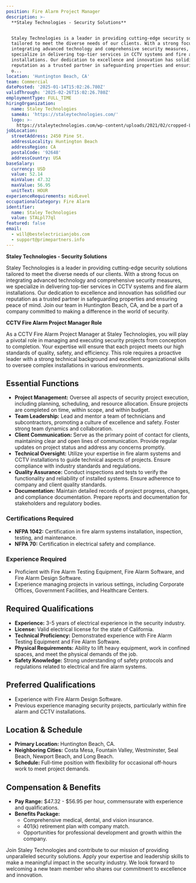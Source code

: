```yaml
---
position: Fire Alarm Project Manager
description: >-
  **Staley Technologies - Security Solutions**


  Staley Technologies is a leader in providing cutting-edge security solutions
  tailored to meet the diverse needs of our clients. With a strong focus on
  integrating advanced technology and comprehensive security measures, we
  specialize in delivering top-tier services in CCTV systems and fire alarm
  installations. Our dedication to excellence and innovation has solidified our
  reputation as a trusted partner in safeguarding properties and ensuring peace
  o...
location: 'Huntington Beach, CA'
team: Commercial
datePosted: '2025-01-14T15:02:26.780Z'
validThrough: '2025-02-26T15:02:26.780Z'
employmentType: FULL_TIME
hiringOrganization:
  name: Staley Technologies
  sameAs: 'https://staleytechnologies.com/'
  logo: >-
    https://staleytechnologies.com/wp-content/uploads/2021/02/cropped-Logo_StaleyTechnologies.png
jobLocation:
  streetAddress: 2450 Pine St.
  addressLocality: Huntington Beach
  addressRegion: CA
  postalCode: '92648'
  addressCountry: USA
baseSalary:
  currency: USD
  value: 52.14
  minValue: 47.32
  maxValue: 56.95
  unitText: HOUR
experienceRequirements: midLevel
occupationalCategory: Fire Alarm
identifier:
  name: Staley Technologies
  value: STALpl77ql
featured: false
email:
  - will@bestelectricianjobs.com
  - support@primepartners.info
---
```




**Staley Technologies - Security Solutions**

Staley Technologies is a leader in providing cutting-edge security solutions tailored to meet the diverse needs of our clients. With a strong focus on integrating advanced technology and comprehensive security measures, we specialize in delivering top-tier services in CCTV systems and fire alarm installations. Our dedication to excellence and innovation has solidified our reputation as a trusted partner in safeguarding properties and ensuring peace of mind. Join our team in Huntington Beach, CA, and be a part of a company committed to making a difference in the world of security.

**CCTV Fire Alarm Project Manager Role**

As a CCTV Fire Alarm Project Manager at Staley Technologies, you will play a pivotal role in managing and executing security projects from conception to completion. Your expertise will ensure that each project meets our high standards of quality, safety, and efficiency. This role requires a proactive leader with a strong technical background and excellent organizational skills to oversee complex installations in various environments.

## Essential Functions

- **Project Management:** Oversee all aspects of security project execution, including planning, scheduling, and resource allocation. Ensure projects are completed on time, within scope, and within budget.
- **Team Leadership:** Lead and mentor a team of technicians and subcontractors, promoting a culture of excellence and safety. Foster strong team dynamics and collaboration.
- **Client Communication:** Serve as the primary point of contact for clients, maintaining clear and open lines of communication. Provide regular updates on project status and address any concerns promptly.
- **Technical Oversight:** Utilize your expertise in fire alarm systems and CCTV installations to guide technical aspects of projects. Ensure compliance with industry standards and regulations.
- **Quality Assurance:** Conduct inspections and tests to verify the functionality and reliability of installed systems. Ensure adherence to company and client quality standards.
- **Documentation:** Maintain detailed records of project progress, changes, and compliance documentation. Prepare reports and documentation for stakeholders and regulatory bodies.

### Certifications Required

- **NFPA 1042:** Certification in fire alarm systems installation, inspection, testing, and maintenance.
- **NFPA 70:** Certification in electrical safety and compliance.

### Experience Required

- Proficient with Fire Alarm Testing Equipment, Fire Alarm Software, and Fire Alarm Design Software.
- Experience managing projects in various settings, including Corporate Offices, Government Facilities, and Healthcare Centers.

## Required Qualifications

- **Experience:** 3-5 years of electrical experience in the security industry.
- **License:** Valid electrical license for the state of California.
- **Technical Proficiency:** Demonstrated experience with Fire Alarm Testing Equipment and Fire Alarm Software.
- **Physical Requirements:** Ability to lift heavy equipment, work in confined spaces, and meet the physical demands of the job.
- **Safety Knowledge:** Strong understanding of safety protocols and regulations related to electrical and fire alarm systems.

## Preferred Qualifications

- Experience with Fire Alarm Design Software.
- Previous experience managing security projects, particularly within fire alarm and CCTV installations.

## Location & Schedule

- **Primary Location:** Huntington Beach, CA.
- **Neighboring Cities:** Costa Mesa, Fountain Valley, Westminster, Seal Beach, Newport Beach, and Long Beach.
- **Schedule:** Full-time position with flexibility for occasional off-hours work to meet project demands.

## Compensation & Benefits

- **Pay Range:** $47.32 - $56.95 per hour, commensurate with experience and qualifications.
- **Benefits Package:**
  - Comprehensive medical, dental, and vision insurance.
  - 401(k) retirement plan with company match.
  - Opportunities for professional development and growth within the company.

Join Staley Technologies and contribute to our mission of providing unparalleled security solutions. Apply your expertise and leadership skills to make a meaningful impact in the security industry. We look forward to welcoming a new team member who shares our commitment to excellence and innovation.
